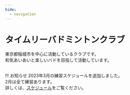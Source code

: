 ```yaml
---
hide:
  - navigation
---
```

# タイムリーバドミントンクラブ
東京都稲城市を中心に活動しているクラブです。  
和気あいあいと楽しいバドを目指して活動しています。  
</br>

!!! お知らせ
    2023年3月の練習スケジュールを追加しました。  
    2月は全て練習あります。  
    詳しくは、[スケジュール](./schedule.md)をご覧ください。